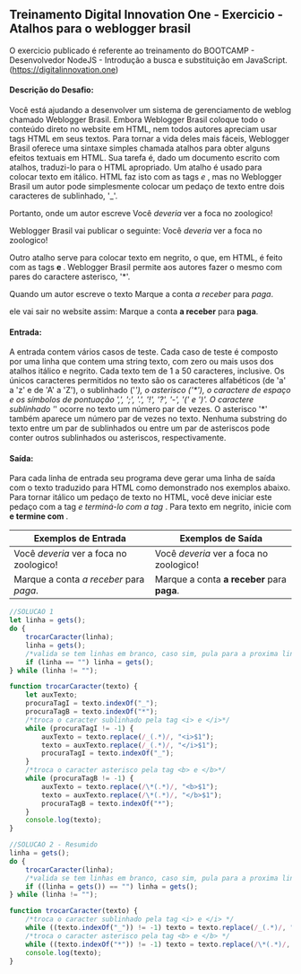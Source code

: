 ## Treinamento Digital Innovation One - Exercicio - Atalhos para o weblogger brasil

O exercicio publicado é referente ao treinamento do BOOTCAMP - Desenvolvedor NodeJS -  Introdução a busca e substituição em JavaScript.
(https://digitalinnovation.one)

#### Descrição do Desafio:

Você está ajudando a desenvolver um sistema de gerenciamento de weblog chamado Weblogger Brasil. Embora Weblogger Brasil coloque todo o conteúdo direto no website em HTML, nem todos autores apreciam usar tags HTML em seus textos. Para tornar a vida deles mais fáceis, Weblogger Brasil oferece uma sintaxe simples chamada atalhos para obter alguns efeitos textuais em HTML. Sua tarefa é, dado um documento escrito com atalhos, traduzi-lo para o HTML apropriado.
Um atalho é usado para colocar texto em itálico. HTML faz isto com as tags <i> e </i>, mas no Weblogger Brasil um autor pode simplesmente colocar um pedaço de texto entre dois caracteres de sublinhado, '_'. 

Portanto, onde um autor escreve
  Você _deveria_ ver a foca no zoologico!
                
Weblogger Brasil vai publicar o seguinte:
  Você <i>deveria</i> ver a foca no zoologico!
                
Outro atalho serve para colocar texto em negrito, o que, em HTML, é feito com as tags <b> e </b>. Weblogger Brasil permite aos autores fazer o mesmo com pares do caractere asterisco, '*'. 

Quando um autor escreve o texto
  Marque a conta *a receber* para *paga*.
                
ele vai sair no website assim:
  Marque a conta <b>a receber</b> para <b>paga</b>.


#### Entrada:

A entrada contem vários casos de teste. Cada caso de teste é composto por uma linha que contem uma string texto, com zero ou mais usos dos atalhos itálico e negrito. Cada texto tem de 1 a 50 caracteres, inclusive. Os únicos caracteres permitidos no texto são os caracteres alfabéticos (de 'a' a 'z' e de 'A' a 'Z'), o sublinhado ('_'), o asterisco ('*'), o caractere de espaço e os símbolos de pontuação ',', ';', '.', '!', '?', '-', '(' e ')'. O caractere sublinhado '_' ocorre no texto um número par de vezes. O asterisco '*' também aparece um número par de vezes no texto. Nenhuma substring do texto entre um par de sublinhados ou entre um par de asteriscos pode conter outros sublinhados ou asteriscos, respectivamente.

#### Saída:

Para cada linha de entrada seu programa deve gerar uma linha de saída com o texto traduzido para HTML como demonstrado nos exemplos abaixo. Para tornar itálico um pedaço de texto no HTML, você deve iniciar este pedaço com a tag <i> e terminá-lo com a tag </i>. Para texto em negrito, inicie com <b> e termine com </b>.

Exemplos de Entrada  | Exemplos de Saída
------------- | -------------
Você _deveria_ ver a foca no zoologico! | Você <i>deveria</i> ver a foca no zoologico!
Marque a conta *a receber* para *paga*. | Marque a conta <b>a receber</b> para <b>paga</b>.


```javascript
//SOLUCAO 1
let linha = gets();
do {
    trocarCaracter(linha);
    linha = gets();
    /*valida se tem linhas em branco, caso sim, pula para a proxima linha*/
    if (linha == "") linha = gets();
} while (linha != "");

function trocarCaracter(texto) {
    let auxTexto;
    procuraTagI = texto.indexOf("_");
    procuraTagB = texto.indexOf("*");
    /*troca o caracter sublinhado pela tag <i> e </i>*/
    while (procuraTagI != -1) {
        auxTexto = texto.replace(/_(.*)/, "<i>$1");
        texto = auxTexto.replace(/_(.*)/, "</i>$1");
        procuraTagI = texto.indexOf("_");
    }
    /*troca o caracter asterisco pela tag <b> e </b>*/
    while (procuraTagB != -1) {
        auxTexto = texto.replace(/\*(.*)/, "<b>$1");
        texto = auxTexto.replace(/\*(.*)/, "</b>$1");
        procuraTagB = texto.indexOf("*");
    }
    console.log(texto);
}

//SOLUCAO 2 - Resumido
linha = gets();
do {
    trocarCaracter(linha);
    /*valida se tem linhas em branco, caso sim, pula para a proxima linha*/
    if ((linha = gets()) == "") linha = gets();
} while (linha != "");

function trocarCaracter(texto) {
    /*troca o caracter sublinhado pela tag <i> e </i> */
    while ((texto.indexOf("_")) != -1) texto = texto.replace(/_(.*)/, "<i>$1").replace(/_(.*)/, "</i>$1");
    /*troca o caracter asterisco pela tag <b> e </b> */
    while ((texto.indexOf("*")) != -1) texto = texto.replace(/\*(.*)/, "<b>$1").replace(/\*(.*)/, "</b>$1");
    console.log(texto);
}
```

